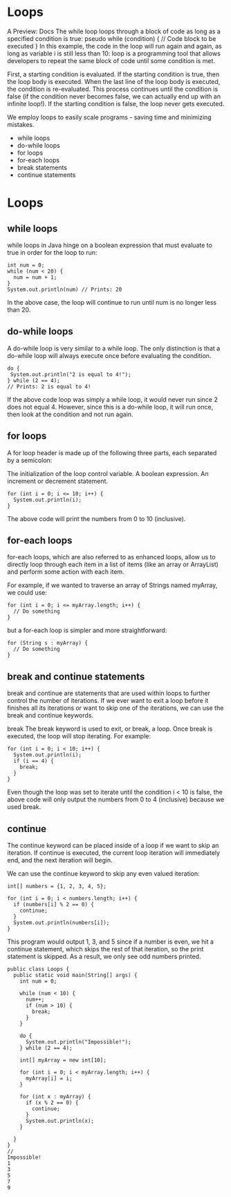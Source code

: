 # Loops

A 
Preview: Docs The while loop loops through a block of code as long as a specified condition is true: pseudo while (condition) { // Code block to be executed } In this example, the code in the loop will run again and again, as long as variable i is still less than 10:
loop
 is a programming tool that allows developers to repeat the same block of code until some condition is met.

First, a starting condition is evaluated. If the starting condition is true, then the loop body is executed. When the last line of the loop body is executed, the condition is re-evaluated. This process continues until the condition is false (if the condition never becomes false, we can actually end up with an infinite loop!). If the starting condition is false, the loop never gets executed.

We employ loops to easily scale programs - saving time and minimizing mistakes.

* while loops
* do-while loops
* for loops
* for-each loops
* break statements
* continue statements

# Loops
## while loops
while loops in Java hinge on a boolean expression that must evaluate to true in order for the loop to run:
```
int num = 0;
while (num < 20) {
  num = num + 1;
}
System.out.println(num) // Prints: 20
```
In the above case, the loop will continue to run until num is no longer less than 20.

## do-while loops
A do-while loop is very similar to a while loop. The only distinction is that a do-while loop will always execute once before evaluating the condition.
```
do {
 System.out.println("2 is equal to 4!");
} while (2 == 4);
// Prints: 2 is equal to 4!
```
If the above code loop was simply a while loop, it would never run since 2 does not equal 4. However, since this is a do-while loop, it will run once, then look at the condition and not run again.

## for loops
A for loop header is made up of the following three parts, each separated by a semicolon:

The initialization of the loop control variable.
A boolean expression.
An increment or decrement statement.
```
for (int i = 0; i <= 10; i++) {
  System.out.println(i);
}
```
The above code will print the numbers from 0 to 10 (inclusive).

## for-each loops
for-each loops, which are also referred to as enhanced loops, allow us to directly loop through each item in a list of items (like an array or ArrayList) and perform some action with each item.

For example, if we wanted to traverse an array of Strings named myArray, we could use:
```
for (int i = 0; i <= myArray.length; i++) {
  // Do something
}
```
but a for-each loop is simpler and more straightforward:
```
for (String s : myArray) {
  // Do something
}
```

## break and continue statements
break and continue are statements that are used within loops to further control the number of iterations. If we ever want to exit a loop before it finishes all its iterations or want to skip one of the iterations, we can use the break and continue keywords.

break
The break keyword is used to exit, or break, a loop. Once break is executed, the loop will stop iterating. For example:
```
for (int i = 0; i < 10; i++) {
  System.out.println(i);
  if (i == 4) {
    break;
  }
}
```

Even though the loop was set to iterate until the condition i < 10 is false, the above code will only output the numbers from 0 to 4 (inclusive) because we used break.

## continue
The continue keyword can be placed inside of a loop if we want to skip an iteration. If continue is executed, the current loop iteration will immediately end, and the next iteration will begin.

We can use the continue keyword to skip any even valued iteration:
```
int[] numbers = {1, 2, 3, 4, 5};
    
for (int i = 0; i < numbers.length; i++) {
  if (numbers[i] % 2 == 0) {
    continue;
  }
  System.out.println(numbers[i]);
}
```
This program would output 1, 3, and 5 since if a number is even, we hit a continue statement, which skips the rest of that iteration, so the print statement is skipped. As a result, we only see odd numbers printed.

```
public class Loops {
  public static void main(String[] args) {
    int num = 0;

    while (num < 10) {
      num++;
      if (num > 10) {
        break;
      }
    }

    do {
      System.out.println("Impossible!");
    } while (2 == 4);

    int[] myArray = new int[10];

    for (int i = 0; i < myArray.length; i++) {
      myArray[i] = i;
    }

    for (int x : myArray) {
      if (x % 2 == 0) {
        continue;
      }
      System.out.println(x);
    }

  }
}
//
Impossible!
1
3
5
7
9
```
